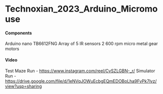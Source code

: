 # Technoxian_2023_Arduino_Micromouse

#### Components
Arduino nano
TB6612FNG
Array of 5 IR sensors
2 600 rpm micro metal gear motors

#### Video
Test Maze Run - https://www.instagram.com/reel/CvSZLGBN-_r/
Simulator Run - https://drive.google.com/file/d/1eNVqJOWuEcbgEQmEDOBoLha9FvPk7lvz/view?usp=sharing

